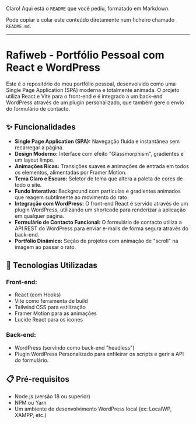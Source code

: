 Claro! Aqui está o `README` que você pediu, formatado em Markdown.

Pode copiar e colar este conteúdo diretamente num ficheiro chamado `README.md`.

---

# Rafiweb - Portfólio Pessoal com React e WordPress

Este é o repositório do meu portfólio pessoal, desenvolvido como uma Single Page Application (SPA) moderna e totalmente animada. O projeto utiliza React e Vite para o front-end e é integrado a um back-end WordPress através de um plugin personalizado, que também gere o envio do formulário de contacto.

## ✨ Funcionalidades

* **Single Page Application (SPA):** Navegação fluida e instantânea sem recarregar a página.
* **Design Moderno:** Interface com efeito "Glassmorphism", gradientes e um layout limpo.
* **Animações Ricas:** Transições suaves e animações de entrada em todos os elementos, alimentadas por Framer Motion.
* **Tema Claro e Escuro:** Seletor de tema que altera a paleta de cores de todo o site.
* **Fundo Interativo:** Background com partículas e gradientes animados que reagem subtilmente ao movimento do rato.
* **Integração com WordPress:** O front-end React é servido através de um plugin WordPress, utilizando um shortcode para renderizar a aplicação em qualquer página.
* **Formulário de Contacto Funcional:** O formulário de contacto utiliza a API REST do WordPress para enviar e-mails de forma segura através do back-end.
* **Portfólio Dinâmico:** Seção de projetos com animação de "scroll" na imagem ao passar o rato.

## 🚀 Tecnologias Utilizadas

### Front-end:

* React (com Hooks)
* Vite como ferramenta de build
* Tailwind CSS para estilização
* Framer Motion para as animações
* Lucide React para os ícones

### Back-end:

* WordPress (servindo como back-end "headless")
* Plugin WordPress Personalizado para enfileirar os scripts e gerir a API do formulário.

## 📋 Pré-requisitos

* Node.js (versão 18 ou superior)
* NPM ou Yarn
* Um ambiente de desenvolvimento WordPress local (ex: LocalWP, XAMPP, etc.)